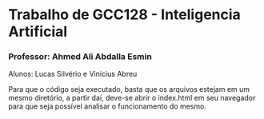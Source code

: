 # Trabalho de GCC128 - Inteligencia Artificial
### Professor: Ahmed Ali Abdalla Esmin 
Alunos: Lucas Silvério e Vinicius Abreu

Para que o código seja executado, basta que os arquivos estejam em um mesmo diretório, a partir daí, deve-se abrir o index.html em seu navegador para que seja possível analisar o funcionamento do mesmo.
